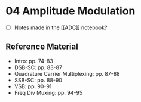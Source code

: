 # 04 Amplitude Modulation
* [ ] Notes made in the [[ADC]] notebook?
 
 ## Reference Material
- Intro: pp. 74-83
- DSB-SC: pp. 83-87
- Quadrature Carrier Multiplexing: pp. 87-88
- SSB-SC: pp. 88-90
- VSB: pp. 90-91
- Freq Div Muxing: pp. 94-95
